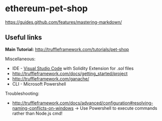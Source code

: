 # ethereum-pet-shop
https://guides.github.com/features/mastering-markdown/

## Useful links

**Main Tutorial:** http://truffleframework.com/tutorials/pet-shop

Miscellaneous: 
* IDE - [Visual Studio Code](https://code.visualstudio.com/download) with Solidity Extension for *.sol* files
* http://truffleframework.com/docs/getting_started/project
* http://truffleframework.com/ganache/
* CLI - Microsoft Powershell 

Troubleshooting:
* http://truffleframework.com/docs/advanced/configuration#resolving-naming-conflicts-on-windows -> Use Powershell to execute commands rather than Node.js cmd!

